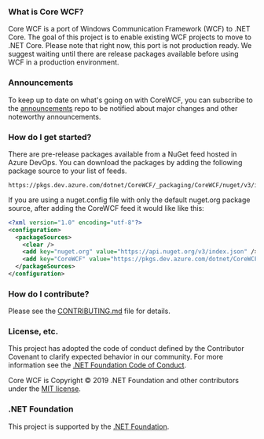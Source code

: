 ### What is Core WCF? 

Core WCF is a port of Windows Communication Framework (WCF) to .NET Core. The goal of this project is to enable existing WCF projects to move to .NET Core. Please note that right now, this port is not production ready. We suggest waiting until there are release packages available before using WCF in a production environment. 

### Announcements

To keep up to date on what's going on with CoreWCF, you can subscribe to the [announcements](https://github.com/CoreWCF/announcements) repo to be notified about major changes and other noteworthy announcements.

### How do I get started?

There are pre-release packages available from a NuGet feed hosted in Azure DevOps. You can download the packages by adding the following package source to your list of feeds.

    https://pkgs.dev.azure.com/dotnet/CoreWCF/_packaging/CoreWCF/nuget/v3/index.json

If you are using a nuget.config file with only the default nuget.org package source, after adding the CoreWCF feed it would like like this:
```xml
<?xml version="1.0" encoding="utf-8"?>
<configuration>
  <packageSources>
    <clear />
    <add key="nuget.org" value="https://api.nuget.org/v3/index.json" />
    <add key="CoreWCF" value="https://pkgs.dev.azure.com/dotnet/CoreWCF/_packaging/CoreWCF/nuget/v3/index.json" />
  </packageSources>
</configuration>
```
### How do I contribute?

Please see the [CONTRIBUTING.md](CONTRIBUTING.md) file for details.


### License, etc.

This project has adopted the code of conduct defined by the Contributor Covenant to clarify expected behavior in our community.
For more information see the [.NET Foundation Code of Conduct](https://dotnetfoundation.org/code-of-conduct).

Core WCF is Copyright &copy; 2019 .NET Foundation and other contributors under the [MIT license](LICENSE.txt).

### .NET Foundation

This project is supported by the [.NET Foundation](https://dotnetfoundation.org).
